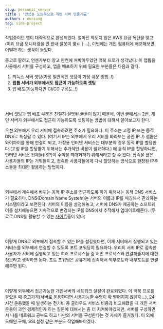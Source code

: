 ```yaml
---
slug: personal_server
title : '안쓰는 노트북으로 개인 서버 만들기💻'
authors : eunsung
tag: side-project
---
```


작업중이던 앱이 대략적으로 완성되었다. 얼마전 의도치 않은 AWS 요금 폭탄을 맞고(미리 요금 모니터링을 안 한내 잘못이 맞ㄷㅏ…), 이번에는 개인 컴퓨터에 배포해보면 어떨까 하는 생각이 들었다.  

중고로 팔려고 언젠가부터 창고 한켠에 쳐박아두었던 맥북 프로가 생각났다. 이 랩톱을 사용해서 서버를 구성하고, 앱을 배포하기 위해 필요한 부분들은 다음과 같다.  

1. 리눅스 서버 셋팅(가장 일반적인 셋팅이 가장 쉬운 방법..!)
2. **랩톱 서버가 외부에서도 접근이 가능하도록 셋팅**
3. 앱 배포(가능하다면 CI/CD 구성도..!)

<br></br>

서버 셋팅과 앱 배포 부분은 친절히 설명된 글들이 많기 때문에, 이번 글에서는 2번, 개인 서버가 외부에서도 접근이 가능하도록 셋팅하는 방법에 대해서 알아보고자 한다.    

우선 외부에서 우리 서버에 접속하려면 주소가 필요하다. 이 주소는 고정 IP 또는 동적 DNS로 특정될 수 있다. (여기서 IP는 외부에서 우리 서버를 바라보는 공인 IP..!) 랩톱은 와이파이를 통해 연결이 되고, 가정용 인터넷 서비스는 대부분의 경우 동적 IP를 할당한다.(고정 IP를 할당받기 위해서는 추가적인 비용이 필요하다.) 왜 동적 IP를 할당하냐면, 인터넷 서비스 업체들(ISP)이 수익을 최대화하기 위해서라고 할 수 있다. 접속을 끊은 사용자들의 IP는 거둬들이고, 접속한 사용자들에게 다시 할당하는 방식으로 한정된 IP주소들을 최대한 활용하는 방법이다.  

<br></br>

외부에서 계속해서 바뀌는 동적 IP 주소를 접근하도록 하기 위해서는 동적 DNS 서비스가 필요하다. DNS(Domain Name System)는 서버의 이름과 IP를 매칭해서 관리하는 시스템이라고 보면된다. 서버의 이름을 설정해놓고, 서버에 DNS가 제공하는 소프트웨어를 설치해놓으면 지속적으로 변경되는 IP를 DNS에서 추적해서 업데이트해준다. (무료로 DNS를 활용할 수 있는 [사이트](https://freedns.afraid.org/)들이 있다)  

<br></br>

이렇게 DNS로 외부에서 접속할 수 있는 IP를 설정했다면, 이제 서버에서 실행되고 있는 서비스를 외부에서 연결할 수 있도록 포트 포워딩이 필요하다. 우리의 서버 IP로 접속한 사용자가 서버에 실행되고 있는 여러 프로세스들 중 어떤 프로세스와 연결해줄지에 대한 정보라고 생각하면 된다. 포트 포워딩은 공유기에 접속해서 외부포트와 내부포트를 연결해주면 된다.  

<br></br>

이렇게 외부에서 접근가능한 개인서버의 네트워크 설정이 완료되었다. 이 맥북 프로를 팔았을 때 중고가격(서버로 운용한다면 사용가능한 수명이 확 떨어지지 않을까…), 24시간 운용했을 때 발생하는 전기비 등 클라우드 서비스 비용과 비교해봤을 때 개인 서버 운용이 과연 경제적인가 하는 질문에 대해서는 좀 더 지켜봐야겠지만, 서버를 구성하면서 나름 네트워크 공부도 하고 나만의 서버를 구성한다는 것 자체가 즐거웠다. 이 외에 도메인 구매, SSL설정 같은 부분도 작업해봐야겠다.

